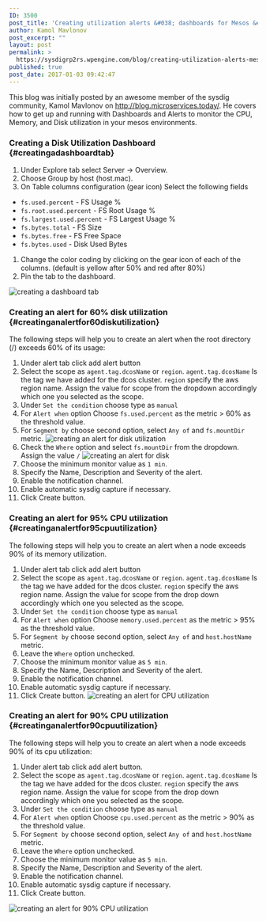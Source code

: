 ```yaml
---
ID: 3500
post_title: 'Creating utilization alerts &#038; dashboards for Mesos &#038; DCOS'
author: Kamol Mavlonov
post_excerpt: ""
layout: post
permalink: >
  https://sysdigrp2rs.wpengine.com/blog/creating-utilization-alerts-mesos-dcos/
published: true
post_date: 2017-01-03 09:42:47
---
```

This blog was initially posted by an awesome member of the sysdig community, Kamol Mavlonov on <http://blog.microservices.today/>. He covers how to get up and running with Dashboards and Alerts to monitor the CPU, Memory, and Disk utilization in your mesos environments.

### Creating a Disk Utilization Dashboard {#creatingadashboardtab}

1.  Under Explore tab select Server -> Overview.
2.  Choose Group by host (host.mac).
3.  On Table columns configuration (gear icon) Select the following fields

*   `fs.used.percent` - FS Usage %
*   `fs.root.used.percent` - FS Root Usage %
*   `fs.largest.used.percent` - FS Largest Usage %
*   `fs.bytes.total` - FS Size
*   `fs.bytes.free` - FS Free Space
*   `fs.bytes.used` - Disk Used Bytes

1.  Change the color coding by clicking on the gear icon of each of the columns. (default is yellow after 50% and red after 80%)
2.  Pin the tab to the dashboard.

![creating a dashboard tab][1]

### Creating an alert for 60% disk utilization {#creatinganalertfor60diskutilization}

The following steps will help you to create an alert when the root directory (/) exceeds 60% of its usage:

1.  Under alert tab click add alert button
2.  Select the scope as `agent.tag.dcosName` or `region`. `agent.tag.dcosName` Is the tag we have added for the dcos cluster. `region` specify the aws region name. Assign the value for scope from the dropdown accordingly which one you selected as the scope.
3.  Under `Set the condition` choose type as `manual`
4.  For `Alert when` option Choose `fs.used.percent` as the metric > 60% as the threshold value.
5.  For `Segment by` choose second option, select `Any of` and `fs.mountDir` metric. ![creating an alert for disk utilization][2]
6.  Check the `Where` option and select `fs.mountDir` from the dropdown. Assign the value `/` ![creating an alert for disk][3]
7.  Choose the minimum monitor value as `1 min`.
8.  Specify the Name, Description and Severity of the alert.
9.  Enable the notification channel.
10. Enable automatic sysdig capture if necessary.
11. Click Create button.

### Creating an alert for 95% CPU utilization {#creatinganalertfor95cpuutilization}

The following steps will help you to create an alert when a node exceeds 90% of its memory utilization.

1.  Under alert tab click add alert button
2.  Select the scope as `agent.tag.dcosName` or `region`. `agent.tag.dcosName` Is the tag we have added for the dcos cluster. `region` specify the aws region name. Assign the value for scope from the drop down accordingly which one you selected as the scope.
3.  Under `Set the condition` choose type as `manual`
4.  For `Alert when` option Choose `memory.used.percent` as the metric > 95% as the threshold value.
5.  For `Segment by` choose second option, select `Any of` and `host.hostName` metric.
6.  Leave the `Where` option unchecked.
7.  Choose the minimum monitor value as `5 min`.
8.  Specify the Name, Description and Severity of the alert.
9.  Enable the notification channel.
10. Enable automatic sysdig capture if necessary.
11. Click Create button. ![creating an alert for CPU utilization][4]

### Creating an alert for 90% CPU utilization {#creatinganalertfor90cpuutilization}

The following steps will help you to create an alert when a node exceeds 90% of its cpu utilization:

1.  Under alert tab click add alert button.
2.  Select the scope as `agent.tag.dcosName` or `region`. `agent.tag.dcosName` Is the tag we have added for the dcos cluster. `region` specify the aws region name. Assign the value for scope from the drop down accordingly which one you selected as the scope.
3.  Under `Set the condition` choose type as `manual`
4.  For `Alert when` option Choose `cpu.used.percent` as the metric > 90% as the threshold value.
5.  For `Segment by` choose second option, select `Any of` and `host.hostName` metric.
6.  Leave the `Where` option unchecked.
7.  Choose the minimum monitor value as `5 min`.
8.  Specify the Name, Description and Severity of the alert.
9.  Enable the notification channel.
10. Enable automatic sysdig capture if necessary.
11. Click Create button.

![creating an alert for 90% CPU utilization][5]

 [1]: /wp-content/uploads/2017/01/Disk-utilization-monitoring-using-Sysdig-dashboard-tab.png
 [2]: /wp-content/uploads/2017/01/Creating-alert-for-disk-utilization.png
 [3]: /wp-content/uploads/2017/01/Creating-alert-for-disk-utilization2.png
 [4]: /wp-content/uploads/2017/01/Memory-utilization-monitoring-using-Sysdig.png
 [5]: /wp-content/uploads/2017/01/Creating-an-alert-for-90-CPU-utilization.png